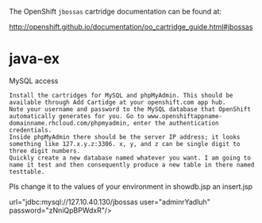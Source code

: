 The OpenShift `jbossas` cartridge documentation can be found at:

http://openshift.github.io/documentation/oo_cartridge_guide.html#jbossas
# java-ex


MySQL access

    Install the cartridges for MySQL and phpMyAdmin. This should be available through Add Cartidge at your openshift.com app hub.
    Note your username and password to the MySQL database that OpenShift automatically generates for you. Go to www.openshiftappname-domainname.rhcloud.com/phpmyadmin, enter the authentication credentials.
    Inside phpMyAdmin there should be the server IP address; it looks something like 127.x.y.z:3306. x, y, and z can be single digit to three digit numbers.
    Quickly create a new database named whatever you want. I am going to name it test and then consequently produce a new table in there named testtable.


Pls change it to the values of your environment in showdb.jsp an insert.jsp

url="jdbc:mysql://127.10.40.130/jbossas
user="adminrYadluh"  password="zNniQpBPWdxR"/>
